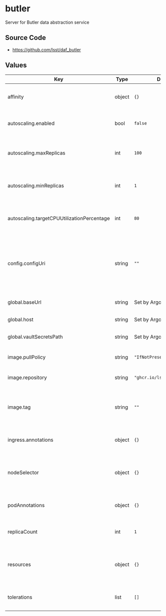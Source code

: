 # butler

Server for Butler data abstraction service

## Source Code

* <https://github.com/lsst/daf_butler>

## Values

| Key | Type | Default | Description |
|-----|------|---------|-------------|
| affinity | object | `{}` | Affinity rules for the butler deployment pod |
| autoscaling.enabled | bool | `false` | Enable autoscaling of butler deployment |
| autoscaling.maxReplicas | int | `100` | Maximum number of butler deployment pods |
| autoscaling.minReplicas | int | `1` | Minimum number of butler deployment pods |
| autoscaling.targetCPUUtilizationPercentage | int | `80` | Target CPU utilization of butler deployment pods |
| config.configUri | string | `""` | URI to the file specifying the DirectButler configuration to be used by the butler server |
| global.baseUrl | string | Set by Argo CD | Base URL for the environment |
| global.host | string | Set by Argo CD | Host name for ingress |
| global.vaultSecretsPath | string | Set by Argo CD | Base path for Vault secrets |
| image.pullPolicy | string | `"IfNotPresent"` | Pull policy for the butler image |
| image.repository | string | `"ghcr.io/lsst/daf_butler"` | Image to use in the butler deployment |
| image.tag | string | `""` | Overrides the image tag whose default is the chart appVersion. |
| ingress.annotations | object | `{}` | Additional annotations for the ingress rule |
| nodeSelector | object | `{}` | Node selection rules for the butler deployment pod |
| podAnnotations | object | `{}` | Annotations for the butler deployment pod |
| replicaCount | int | `1` | Number of web deployment pods to start |
| resources | object | `{}` | Resource limits and requests for the butler deployment pod |
| tolerations | list | `[]` | Tolerations for the butler deployment pod |
